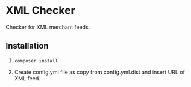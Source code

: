 # XML Checker

Checker for XML merchant feeds.

## Installation

1. `composer install`

2. Create config.yml file as copy from config.yml.dist and insert URL of XML feed.
